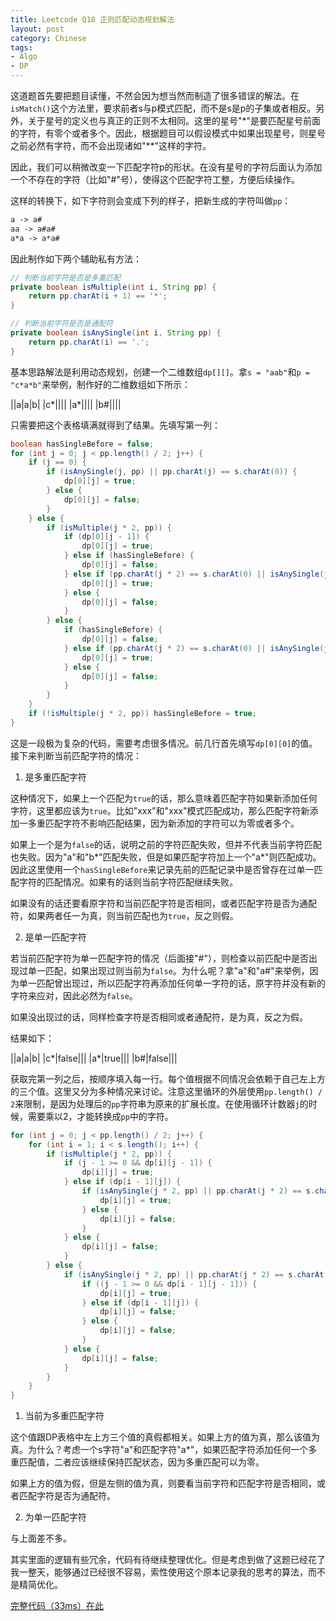 ```yaml
---
title: Leetcode Q10 正则匹配动态规划解法
layout: post
category: Chinese
tags:
- Algo
- DP
---
```


这道题首先要把题目读懂，不然会因为想当然而制造了很多错误的解法。在`isMatch()`这个方法里，要求前者s与p模式匹配，而不是s是p的子集或者相反。另外，关于星号的定义也与真正的正则不太相同。这里的星号"*"是要匹配星号前面的字符，有零个或者多个。因此，根据题目可以假设模式中如果出现星号，则星号之前必然有字符，而不会出现诸如"**"这样的字符。

因此，我们可以稍微改变一下匹配字符p的形状。在没有星号的字符后面认为添加一个不存在的字符（比如"#"号），使得这个匹配字符工整，方便后续操作。

这样的转换下，如下字符则会变成下列的样子，把新生成的字符叫做`pp`：

```md
a -> a#
aa -> a#a#
a*a -> a*a#
```

因此制作如下两个辅助私有方法：

```java
// 判断当前字符是否是多重匹配
private boolean isMultiple(int i, String pp) {
    return pp.charAt(i + 1) == '*';
}

// 判断当前字符是否是通配符
private boolean isAnySingle(int i, String pp) {
    return pp.charAt(i) == '.';
}
```

基本思路解法是利用动态规划，创建一个二维数组`dp[][]`。拿`s = "aab"`和`p = "c*a*b"`来举例，制作好的二维数组如下所示：

||a|a|b|
|c*||||
|a*||||
|b#||||

只需要把这个表格填满就得到了结果。先填写第一列：

```java
boolean hasSingleBefore = false;
for (int j = 0; j < pp.length() / 2; j++) {
    if (j == 0) {
        if (isAnySingle(j, pp) || pp.charAt(j) == s.charAt(0)) {
            dp[0][j] = true;
        } else {
            dp[0][j] = false;
        }
    } else {
        if (isMultiple(j * 2, pp)) {
            if (dp[0][j - 1]) {
                dp[0][j] = true;
            } else if (hasSingleBefore) {
                dp[0][j] = false;
            } else if (pp.charAt(j * 2) == s.charAt(0) || isAnySingle(j * 2, pp)) {
                dp[0][j] = true;
            } else {
                dp[0][j] = false;
            }
        } else {
            if (hasSingleBefore) {
                dp[0][j] = false;
            } else if (pp.charAt(j * 2) == s.charAt(0) || isAnySingle(j * 2, pp)) {
                dp[0][j] = true;
            } else {
                dp[0][j] = false;
            }
        }
    }
    if (!isMultiple(j * 2, pp)) hasSingleBefore = true;
}
```

这是一段极为复杂的代码，需要考虑很多情况。前几行首先填写`dp[0][0]`的值。接下来判断当前匹配字符的情况：

1. 是多重匹配字符

这种情况下，如果上一个匹配为`true`的话，那么意味着匹配字符如果新添加任何字符，这里都应该为`true`。比如"xxx"和"xxx"模式匹配成功，那么匹配字符新添加一多重匹配字符不影响匹配结果，因为新添加的字符可以为零或者多个。

如果上一个是为`false`的话，说明之前的字符匹配失败，但并不代表当前字符匹配也失败。因为"a"和"b*"匹配失败，但是如果匹配字符加上一个"a*"则匹配成功。因此这里使用一个`hasSingleBefore`来记录先前的匹配记录中是否曾存在过单一匹配字符的匹配情况。如果有的话则当前字符匹配继续失败。

如果没有的话还要看原字符和当前匹配字符是否相同，或者匹配字符是否为通配符，如果两者任一为真，则当前匹配也为`true`，反之则假。

2. 是单一匹配字符

若当前匹配字符为单一匹配字符的情况（后面接"#"），则检查以前匹配中是否出现过单一匹配，如果出现过则当前为`false`。为什么呢？拿"a"和"a#"来举例，因为单一匹配曾出现过，所以匹配字符再添加任何单一字符的话，原字符并没有新的字符来应对，因此必然为`false`。

如果没出现过的话，同样检查字符是否相同或者通配符，是为真，反之为假。

结果如下：

||a|a|b|
|c*|false|||
|a*|true|||
|b#|false|||

获取完第一列之后，按顺序填入每一行。每个值根据不同情况会依赖于自己左上方的三个值。这里又分为多种情况来讨论。注意这里循环的外层使用`pp.length() / 2`来限制，是因为处理后的`pp`字符串为原来的扩展长度。在使用循环计数器`j`的时候，需要乘以2，才能转换成`pp`中的字符。

```java
for (int j = 0; j < pp.length() / 2; j++) {
    for (int i = 1; i < s.length(); i++) {
        if (isMultiple(j * 2, pp)) {
            if (j - 1 >= 0 && dp[i][j - 1]) {
                dp[i][j] = true;
            } else if (dp[i - 1][j]) {
                if (isAnySingle(j * 2, pp) || pp.charAt(j * 2) == s.charAt(i)) {
                    dp[i][j] = true;
                } else {
                    dp[i][j] = false;
                }
            } else {
                dp[i][j] = false;
            }
        } else {
            if (isAnySingle(j * 2, pp) || pp.charAt(j * 2) == s.charAt(i)) {
                if ((j - 1 >= 0 && dp[i - 1][j - 1])) {
                    dp[i][j] = true;
                } else if (dp[i - 1][j]) {
                    dp[i][j] = false;
                } else {
                    dp[i][j] = false;
                }
            } else {
                dp[i][j] = false;
            }
        }
    }
}
```

1. 当前为多重匹配字符

这个值跟DP表格中左上方三个值的真假都相关。如果上方的值为真，那么该值为真。为什么？考虑一个s字符"a"和匹配字符"a*"，如果匹配字符添加任何一个多重匹配值，二者应该继续保持匹配状态，因为多重匹配可以为零。

如果上方的值为假，但是左侧的值为真，则要看当前字符和匹配字符是否相同，或者匹配字符是否为通配符。

2. 为单一匹配字符

与上面差不多。

其实里面的逻辑有些冗余，代码有待继续整理优化。但是考虑到做了这题已经花了我一整天，能够通过已经很不容易，索性使用这个原本记录我的思考的算法，而不是精简优化。

[完整代码（33ms）在此](https://github.com/fuermosi777/code/blob/master/src/leetcode/java/Q10/Solution.java)